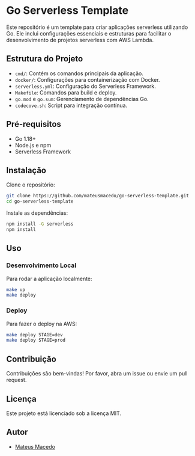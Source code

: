 # Go Serverless Template

Este repositório é um template para criar aplicações serverless utilizando Go. Ele inclui configurações essenciais e estruturas para facilitar o desenvolvimento de projetos serverless com AWS Lambda.

## Estrutura do Projeto

- `cmd/`: Contém os comandos principais da aplicação.
- `docker/`: Configurações para containerização com Docker.
- `serverless.yml`: Configuração do Serverless Framework.
- `Makefile`: Comandos para build e deploy.
- `go.mod` e `go.sum`: Gerenciamento de dependências Go.
- `codecove.sh`: Script para integração contínua.

## Pré-requisitos

- Go 1.18+
- Node.js e npm
- Serverless Framework

## Instalação

Clone o repositório:
```sh
git clone https://github.com/mateusmacedo/go-serverless-template.git
cd go-serverless-template
```

Instale as dependências:
```sh
npm install -G serverless
npm install
```

## Uso

### Desenvolvimento Local

Para rodar a aplicação localmente:
```sh
make up
make deploy
```

### Deploy

Para fazer o deploy na AWS:
```sh
make deploy STAGE=dev
make deploy STAGE=prod
```

## Contribuição

Contribuições são bem-vindas! Por favor, abra um issue ou envie um pull request.

## Licença

Este projeto está licenciado sob a licença MIT.

## Autor

- [Mateus Macedo](https://github.com/mateusmacedo)